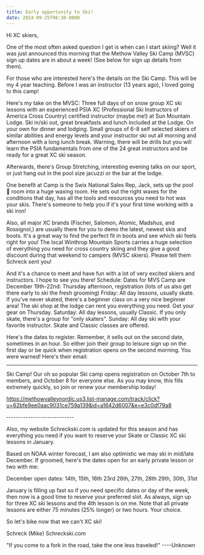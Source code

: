 ```yaml
---
title: Early opportunity to Ski!
date: 2024-09-25T06:38-0800
---
```

Hi XC skiers,

One of the most often asked question I get is when can I start skiing? Well it was just announced this morning that the Methow Valley Ski Camp (MVSC) sign up dates are in about a week!  (See below for sign up details from them).

 For those who are interested here's the details on the Ski Camp. This will be my 4 year teaching.  Before I was an instructor (13 years ago), I loved going to this camp!

Here's my take on the MVSC:
Three full days of on snow group XC ski lessons with an experienced PSIA XC (Professional Ski Instructors of America Cross Country) certified instructor (maybe me!) at Sun Mountain Lodge.  Ski in/ski out, great breakfasts and lunch included at the Lodge. On your own for dinner and lodging.  Small groups of 6-8 self selected skiers of similar abilities and energy levels and your instructor ski out all morning and afternoon with a long lunch break. Warning,  there will be drills but you will learn the PSIA fundamentals from one of the 24 great instructors and be ready for a great XC ski season. 

Afterwards, there's Group Stretching, interesting evening talks on our sport, or just hang out in the pool size jacuzzi or the bar at the lodge.

One benefit at Camp is the Swix National Sales Rep, Jack, sets up the pool 🎱 room into a huge waxing room.  He sets out the right waxes for the conditions that day, has all the tools and resources you need to hot wax your skis. There's someone to help you if it's your first time working with a ski iron!

Also, all major XC brands (Fischer, Salomon, Atomic, Madshus, and Rossignol,)  are usually there for you to demo the latest, newest skis and boots. It's a great way to find the perfect fit in boots and see which ski feels right for you! The local Winthrop Mountain Sports carries a huge selection of everything you need for cross country skiing and they give a good discount during that weekend to campers (MVSC skiers). Please tell them Schreck sent you! 

And it's a chance to meet and have fun with a lot of very excited skiers and instructors. I hope to see you there!
Schedule:
Dates for MVS Camp are December 19th-22nd:
Thursday afternoon,  registration (lots of us also get there early to ski the fresh grooming)
Friday: All day lessons, usually skate. If you've never skated, there's a beginner class on a very nice beginner area! The ski shop at the lodge can rent you everything you need.  Get your gear on Thursday. 
Saturday: All day lessons, usually Classic.  If you only skate, there's a group for "only skaters".
Sunday: All day ski with your favorite instructor. Skate and Classic classes are offered.

Here's the dates to register. Remember, it sells out on the second date, sometimes in an hour. So either join their group to leisure sign up on the first day or be quick when registration opens on the second morning.  You were warned!  Here's their email:

------------------------------

Ski Camp!
Our oh so popular Ski camp opens registration on October 7th to members, and October 8 for everyone else. As you may know, this fills extremely quickly, so join or renew your membership today!

https://methowvalleynordic.us3.list-manage.com/track/click?u=62bfe9ee0aac9031ce759a139&id=a1642d6007&e=e3c0df79a8 

‐---------------------------

Also, my website Schreckski.com  is updated for this season and has everything you need if you want to reserve your Skate or Classic XC ski lessons in January. 

Based on NOAA winter forecast, I am also optimistic we may ski in mid/late  December.  If groomed, here's the dates open for an early private lesson or two with me:

December open dates:
14th,  15th,  16th 
23rd 
26th,  27th,  28th 
29th, 30th,  31st 

January is filling up fast so if you need specific dates or  day of the week, then now is a good time to reserve your preferred slot. As always, sign up for three XC ski lessons and the 4th lesson is on me.  Note that all private lessons are either 75 minutes (25% longer) or two hours. Your choice.

So let's bike now that we can't XC ski!

Schreck (Mike)
Schreckski.com

"If you come to a fork in the road, take the one less traveled!"
                      ----Unknown
